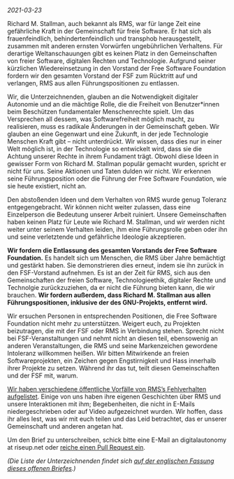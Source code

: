 *2021-03-23*

Richard M. Stallman, auch bekannt als RMS, war für lange Zeit eine gefährliche Kraft in der Gemeinschaft für freie Software. Er hat sich als frauenfeindlich, behindertenfeindlich und transphob herausgestellt, zusammen mit anderen ernsten Vorwürfen ungebührlichen Verhaltens. Für derartige Weltanschauungen gibt es keinen Platz in den Gemeinschaften von freier Software, digitalen Rechten und Technologie. Aufgrund seiner kürzlichen Wiedereinsetzung in den Vorstand der Free Software Foundation fordern wir den gesamten Vorstand der FSF zum Rücktritt auf und verlangen, RMS aus allen Führungspositionen zu entlassen.

Wir, die Unterzeichnenden, glauben an die Notwendigkeit digitaler Autonomie und an die mächtige Rolle, die die Freiheit von Benutzer\*innen beim Beschützen fundamentaler Menschenrechte spielt. Um das Versprechen all dessem, was Softwarefreiheit möglich macht, zu realisieren, muss es radikale Änderungen in der Gemeinschaft geben. Wir glauben an eine Gegenwart und eine Zukunft, in der jede Technologie Menschen Kraft gibt – nicht unterdrückt. Wir wissen, dass dies nur in einer Welt möglich ist, in der Technologie so entwickelt wird, dass sie die Achtung unserer Rechte in ihrem Fundament trägt. Obwohl diese Ideen in gewisser Form von Richard M. Stallman populär gemacht wurden, spricht er nicht für uns. Seine Aktionen und Taten dulden wir nicht. Wir erkennen seine Führungsposition oder die Führung der Free Software Foundation, wie sie heute existiert, nicht an.

Den abstoßenden Ideen und dem Verhalten von RMS wurde genug Toleranz entgegengebracht. Wir können nicht weiter zulassen, dass eine Einzelperson die Bedeutung unserer Arbeit ruiniert. Unsere Gemeinschaften haben keinen Platz für Leute wie Richard M. Stallman, und wir werden nicht weiter unter seinem Verhalten leiden, ihm eine Führungsrolle geben oder ihn und seine verletztende und gefährliche Ideologie akzeptieren.

**Wir fordern die Entlassung des gesamten Vorstands der Free Software Foundation.**
Es handelt sich um Menschen, die RMS über Jahre bemächtigt und gestärkt haben. Sie demonstrieren dies erneut, indem sie ihn zurück in den FSF-Vorstand aufnehmen. Es ist an der Zeit für RMS, sich aus den Gemeinschaften der freien Software, Technologieethik, digitaler Rechte und Technolgie zurückzuziehen, da er nicht die Führung bieten kann, die wir brauchen. **Wir fordern außerdem, dass Richard M. Stallman aus allen Führungspositionen, inklusive der des GNU-Projekts, entfernt wird.**

Wir ersuchen Personen in entsprechenden Positionen, die Free Software Foundation nicht mehr zu unterstützen. Weigert euch, zu Projekten beizutragen, die mit der FSF oder RMS in Verbindung stehen. Sprecht nicht bei FSF-Veranstaltungen und nehmt nicht an diesen teil, ebensowenig an anderen Veranstaltungen, die RMS und seine Markenzeichen gewordene Intoleranz willkommen heißen. Wir bitten Mitwirkende an freien Softwareprojekten, ein Zeichen gegen Engstirnigkeit und Hass innerhalb ihrer Projekte zu setzen. Während ihr das tut, teilt diesen Gemeinschaften und der FSF mit, warum.

[Wir haben verschiedene öffentliche Vorfälle von RMS’s Fehlverhalten aufgelistet][1]. Einige von uns haben ihre eigenen Geschichten über RMS und unsere Interaktionen mit ihm; Begebenheiten, die nicht in E-Mails niedergeschrieben oder auf Video aufgezeichnet wurden. Wir hoffen, dass ihr alles lest, was wir mit euch teilen und das Leid betrachtet, das er unserer Gemeinschaft und anderen angetan hat.

[1]: https://rms-open-letter.github.io/appendix

Um den Brief zu unterschreiben, schick bitte eine E-Mail an digitalautonomy at riseup.net oder [reiche einen Pull Request ein](https://github.com/rms-open-letter/rms-open-letter.github.io/pulls).

*(Die Liste der Unterzeichnenden findet sich [auf der englischen Fassung dieses offenen Briefes](/).)*
